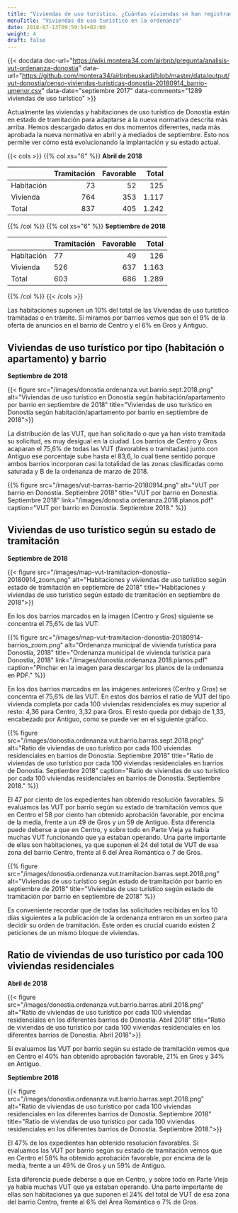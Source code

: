 ```yaml
---
title: "Viviendas de uso turístico. ¿Cuántas viviendas se han registrado en la nueva ordenanza?"
menuTitle: "Viviendas de uso turístico en la ordenanza"
date: 2018-07-13T09:59:54+02:00
weight: 4
draft: false
---
```


{{< docdata doc-url="https://wiki.montera34.com/airbnb/pregunta/analisis-vut-ordenanza-donostia" data-url="https://github.com/montera34/airbnbeuskadi/blob/master/data/output/vut-donostia/censo-viviendas-turisticas-donostia-20180914_barrio-umenor.csv" data-date="septiembre 2017" data-comments="1289 viviendas de uso turístico" >}}

Actualmente las viviendas y habitaciones de uso turístico de Donostia están en estado de tramitación para adaptarse a la nueva normativa descrita más arriba. Hemos descargado datos en dos momentos diferentes, nada más aprobada la nueva normativa en abril y a mediados de septiembre. Esto nos permite ver cómo está evolucionando la implantación y su estado actual.

{{< cols >}}
{{% col xs="6" %}}
**Abril de 2018**

||Tramitación	| Favorable | Total |
|---|---:|---:|---:|
|Habitación	| 73 | 52 | 125 |
|Vivienda	| 764 | 353 | 1.117 |
|Total		| 837 | 405 | 1.242 |
{{% /col %}}
{{% col xs="6" %}}
**Septiembre de 2018**

||Tramitación	| Favorable | Total |
|---|---|---:|---:|
|Habitación	| 77 | 49 | 126 |
|Vivienda	| 526 | 637 | 1.163 |
|Total		| 603 | 686 | 1.289 |

{{% /col %}}
{{< /cols >}}

Las habitaciones suponen un 10% del total de las Viviendas de uso turístico tramitadas o en trámite. Si miramos por barrios vemos que son el 9% de la oferta de anuncios en el barrio de Centro y el 6% en Gros y Antiguo.

## Viviendas de uso turístico por tipo (habitación o apartamento) y barrio

**Septiembre de 2018**

{{< figure src="/images/donostia.ordenanza.vut.barrio.sept.2018.png" alt="Viviendas de uso turístico en Donostia según habitación/apartamento por barrio en septiembre de 2018" title="Viviendas de uso turístico en Donostia según habitación/apartamento por barrio en septiembre de 2018">}}

La distribución de las VUT, que han solicitado o que ya han visto tramitada su solicitud, es muy desigual en la ciudad. Los barrios de Centro y Gros acaparan el 75,6% de todas las VUT (favorables o tramitadas) junto con Antiguo ese porcentaje sube hasta el 83,6, lo cual tiene sentido porque ambos barrios incorporan casi la totalidad de las zonas clasificadas como saturada y B de la ordenanza de marzo de 2018.

{{% figure src="/images/vut-barras-barrio-20180914.png" alt="VUT por barrio en Donostia. Septiembre 2018" title="VUT por barrio en Donostia. Septiembre 2018" link="/images/donostia.ordenanza.2018.planos.pdf" caption="VUT por barrio en Donostia. Septiembre 2018." %}}

## Viviendas de uso turístico según su estado de tramitación

**Septiembre de 2018**

{{< figure src="/images/map-vut-tramitacion-donostia-20180914_zoom.png" alt="Habitaciones y viviendas de uso turístico según estado de tramitación en septiembre de 2018" title="Habitaciones y viviendas de uso turístico según estado de tramitación en septiembre de 2018">}}

En los dos barrios marcados en la imagen (Centro y Gros) siguiente se concentra el 75,6% de las VUT:

{{% figure src="/images/map-vut-tramitacion-donostia-20180914-barrios_zoom.png" alt="Ordenanza municipal de vivienda turística para Donostia, 2018" title="Ordenanza municipal de vivienda turística para Donostia, 2018" link="/images/donostia.ordenanza.2018.planos.pdf" caption="Pinchar en la imagen para descargar los planos de la ordenanza en PDF." %}}

En los dos barrios marcados en las imágenes anteriores (Centro y Gros) se concentra el 75,6% de las VUT. En estos dos barrios el ratio de VUT del tipo vivienda completa por cada 100 viviendas residenciales es muy superior al resto: 4,36 para Centro, 3,32 para Gros. El resto queda por debajo de 1,33, encabezado por Antiguo, como se puede ver en el siguiente gráfico.

{{% figure src="/images/donostia.ordenanza.vut.barrio.barras.sept.2018.png" alt="Ratio de viviendas de uso turístico por cada 100 viviendas residenciales en barrios de Donostia. Septiembre 2018" title="Ratio de viviendas de uso turístico por cada 100 viviendas residenciales en barrios de Donostia. Septiembre 2018" caption="Ratio de viviendas de uso turístico por cada 100 viviendas residenciales en barrios de Donostia. Septiembre 2018." %}}

El 47 por ciento de los expedientes han obtenido resolución favorables. Si evaluamos las VUT por barrio según su estado de tramitación vemos que en Centro el 58 por ciento han obtenido aprobación favorable, por encima de la media, frente a un 49 de Gros y un 59 de Antiguo. Esta diferencia puede deberse a que en Centro, y sobre todo en Parte Vieja ya había muchas VUT funcionando que ya estaban operando. Una parte importante de ellas son habitaciones, ya que suponen el 24 del total de VUT de esa zona del barrio Centro, frente al 6 del Área Romántica o 7 de Gros.

{{% figure src="/images/donostia.ordenanza.vut.tramitacion.barras.sept.2018.png" alt="Viviendas de uso turístico según estado de tramitación por barrio en septiembre de 2018" title="Viviendas de uso turístico según estado de tramitación por barrio en septiembre de 2018" %}}

Es conveniente recordar que de todas las solicitudes recibidas en los 10 días siguientes a la publicación de la ordenanza entraron en un sorteo para decidir su orden de tramitación. Este orden es crucial cuando existen 2 peticiones de un mismo bloque de viviendas.

## Ratio de viviendas de uso turístico por cada 100 viviendas residenciales

**Abril de 2018**

{{< figure src="/images/donostia.ordenanza.vut.barrio.barras.abril.2018.png" alt="Ratio de viviendas de uso turístico por cada 100 viviendas residenciales en los diferentes barrios de Donostia. Abril 2018" title="Ratio de viviendas de uso turístico por cada 100 viviendas residenciales en los diferentes barrios de Donostia. Abril 2018">}}

Si evaluamos las VUT por barrio según su estado de tramitación vemos que en Centro el 40% han obtenido aprobación favorable, 21% en Gros y 34% en Antiguo.

**Septiembre 2018**

{{< figure src="/images/donostia.ordenanza.vut.barrio.barras.sept.2018.png" alt="Ratio de viviendas de uso turístico por cada 100 viviendas residenciales en los diferentes barrios de Donostia. Septiembre 2018" title="Ratio de viviendas de uso turístico por cada 100 viviendas residenciales en los diferentes barrios de Donostia. Septiembre 2018.">}}

El 47% de los expedientes han obtenido resolución favorables. Si evaluamos las VUT por barrio según su estado de tramitación vemos que en Centro el 58% ha obtenido aprobación favorable, por encima de la media, frente a un 49% de Gros y un 59% de Antiguo.

Esta diferencia puede deberse a que en Centro, y sobre todo en Parte Vieja ya había muchas VUT que ya estaban operando. Una parte importante de ellas son habitaciones ya que suponen el 24% del total de VUT de esa zona del barrio Centro, frente al 6% del Área Romántica o 7% de Gros.
